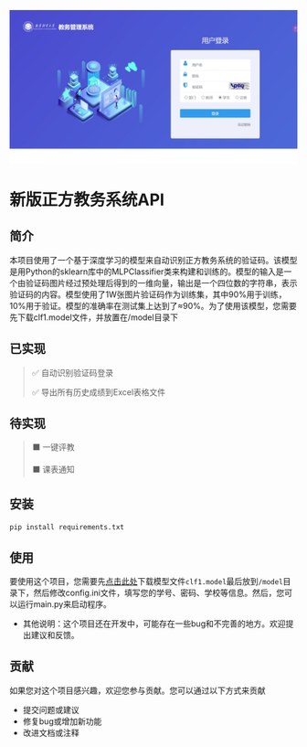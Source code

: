 ![仅适用新版方正教务管理后台](https://github.com/PUREGIH/Zhengfang/blob/main/images/UI.jpeg?raw=true)
# **新版正方教务系统API**

## 简介
本项目使用了一个基于深度学习的模型来自动识别正方教务系统的验证码。该模型是用Python的sklearn库中的MLPClassifier类来构建和训练的。模型的输入是一个由验证码图片经过预处理后得到的一维向量，输出是一个四位数的字符串，表示验证码的内容。模型使用了1W张图片验证码作为训练集，其中90%用于训练，10%用于验证。模型的准确率在测试集上达到了≈90%。为了使用该模型，您需要先下载clf1.model文件，并放置在/model目录下

## 已实现

> ✅ 自动识别验证码登录
> 
> ✅ 导出所有历史成绩到Excel表格文件

## 待实现
> ⬛ 一键评教
> 
> ⬛ 课表通知

## 安装
`pip install requirements.txt`

## 使用
要使用这个项目，您需要先[点击此处](https://ali.ma.softrib.xyz/d/%E6%9C%AC%E5%9C%B0/fangzheng_model/clf1.model?sign=L_y9IykXQ6An8Q8577czD3E7sbnChDlP_pQNGcwRIic=:0)下载模型文件`clf1.model`最后放到`/model`目录下，然后修改config.ini文件，填写您的学号、密码、学校等信息。然后，您可以运行main.py来启动程序。

- 其他说明：这个项目还在开发中，可能存在一些bug和不完善的地方。欢迎提出建议和反馈。

## 贡献
如果您对这个项目感兴趣，欢迎您参与贡献。您可以通过以下方式来贡献

- 提交问题或建议
- 修复bug或增加新功能
- 改进文档或注释
